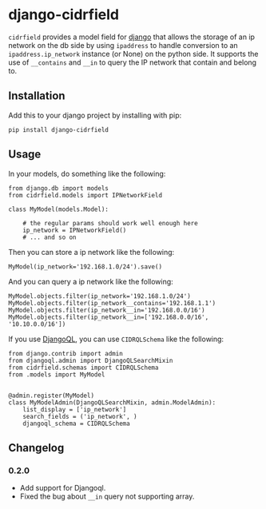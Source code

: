 # django-cidrfield

`cidrfield` provides a model field for [django](https://www.djangoproject.com) that allows the storage of an ip network on the db side by using `ipaddress` to handle conversion to an `ipaddress.ip_network` instance (or None) on the python side. It supports the use of `__contains` and `__in` to query the IP network that contain and belong to.


## Installation

Add this to your django project by installing with pip:

```
pip install django-cidrfield
```


## Usage

In your models, do something like the following:

```
from django.db import models
from cidrfield.models import IPNetworkField

class MyModel(models.Model):

    # the regular params should work well enough here
    ip_network = IPNetworkField()
    # ... and so on
```

Then you can store a ip network like the following:

```
MyModel(ip_network='192.168.1.0/24').save()
```

And you can query a ip network like the following:

```
MyModel.objects.filter(ip_network='192.168.1.0/24')
MyModel.objects.filter(ip_network__contains='192.168.1.1')
MyModel.objects.filter(ip_network__in='192.168.0.0/16')
MyModel.objects.filter(ip_network__in=['192.168.0.0/16', '10.10.0.0/16'])
```

If you use [DjangoQL](https://pypi.org/project/djangoql/), you can use `CIDRQLSchema` like the following:

```
from django.contrib import admin
from djangoql.admin import DjangoQLSearchMixin
from cidrfield.schemas import CIDRQLSchema
from .models import MyModel


@admin.register(MyModel)
class MyModelAdmin(DjangoQLSearchMixin, admin.ModelAdmin):
    list_display = ['ip_network']
    search_fields = ('ip_network', )
    djangoql_schema = CIDRQLSchema
```


## Changelog

### 0.2.0

- Add support for Djangoql.
- Fixed the bug about `__in` query not supporting array.
